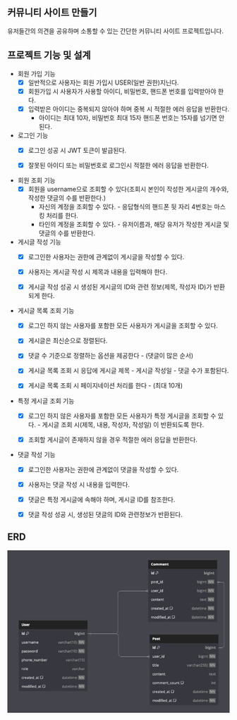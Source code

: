 ## 커뮤니티 사이트 만들기
유저들간의 의견을 공유하며 소통할 수 있는 간단한 커뮤니티 사이트 프로젝트입니다.

## 프로젝트 기능 및 설계
- 회원 가입 기능
  - [x] 일반적으로 사용자는 회원 가입시 USER(일반 권한)지닌다.
  - [x] 회원가입 시 사용자가 사용할 아이디, 비밀번호, 핸드폰 번호를 입력받아야 한다.
  - [x] 입력받은 아이디는 중복되지 않아야 하며 중복 시 적절한 에러 응답을 반환한다. 
      - 아이디는 최대 10자, 비밀번호 최대 15자 핸드폰 번호는 15자를 넘기면 안된다.

- 로그인 기능
  - [x] 로그인 성공 시 JWT 토큰이 발급된다.
  - [x] 잘못된 아이디 또는 비밀번호로 로그인시 적절한 에러 응답을 반환한다. 


- 회원 조회 기능
  - [x] 회원을 username으로 조회할 수 있다(조회시 본인이 작성한 게시글의 개수와, 작성한 댓글의 수를 반환한다.)
    -  자신의 계정을 조회할 수 있다. - 응답형식의 핸드폰 뒷 자리 4번호는 마스킹 처리를 한다.
    -  타인의 계정을 조회할 수 있다. - 유저이름과, 해당 유저가 작성한 게시글 및 댓글의 수를 반환한다.


- 게시글 작성 기능
    - [x] 로그인한 사용자는 권한에 관계없이 게시글을 작성할 수 있다.
    - [x] 사용자는 게시글 작성 시 제목과 내용을 입력해야 한다.
    - [x] 게시글 작성 성공 시 생성된 게시글의 ID와 관련 정보(제목, 작성자 ID)가 반환되게 한다.


- 게시글 목록 조회 기능
  - [x] 로그인 하지 않는 사용자를 포함한 모든 사용자가 게시글을 조회할 수 있다.
  - [x] 게시글은 최신순으로 정렬된다.
  - [x] 댓글 수 기준으로 정렬하는 옵션을 제공한다 - (댓글이 많은 순서)
  - [x] 게시글 목록 조회 시 응답에 게시글 제목 - 게시글 작성일 - 댓글 수가 포함된다.
  - [x] 게시글 목록 조회 시 페이지네이션 처리를 한다 - (최대 10개)

  
- 특정 게시글 조회 기능
  - [x] 로그인 하지 않은 사용자를 포함한 모든 사용자가 특정 게시글을 조회할 수 있다. - 게시글 조회 시(제목, 내용, 작성자, 작성일) 이 반환되도록 한다.
  - [x] 조회할 게시글이 존재하지 않을 경우 적절한 에러 응답을 반환한다.


- 댓글 작성 기능
  - [x] 로그인한 사용자는 권한에 관계없이 댓글을 작성할 수 있다.
  - [x] 사용자는 댓글 작성 시 내용을 입력한다.
  - [x] 댓글은 특정 게시글에 속해야 하며, 게시글 ID를 참조한다.
  - [x] 댓글 작성 성공 시, 생성된 댓글의 ID와 관련정보가 반환된다.

  
## ERD
![img_1.png](img_1.png)


